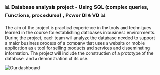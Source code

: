 ### 📊 Database analysis project - Using SQL (complex queries, Functions, procedures) , Power BI & VB 📊


The aim of the project is practical experience in the tools and techniques learned in the course for establishing databases in business environments.<br>
During the project, each team will analyze the database needed to support a major business process of a company that uses a website or mobile application as a tool for selling products and services and disseminating information. The project will include the construction of a prototype of the database, and a demonstration of its use.

![Our dashboard](https://user-images.githubusercontent.com/94222074/150583877-2a8c9ca3-03ea-4a87-ad4a-60f6da714a17.jpg)
